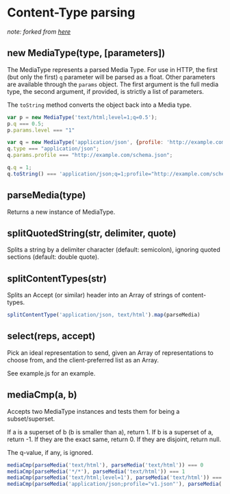 # Content-Type parsing

*note: forked from [here](https://github.com/Acubed/contenttype)*

## new MediaType(type, [parameters])

The MediaType represents a parsed Media Type. For use in HTTP, the first (but only the first) `q` parameter will be parsed as a float.
Other parameters are available through the `params` object.
The first argument is the full media type, the second argument, if provided, is strictly a list of parameters.

The `toString` method converts the object back into a Media type.

```javascript
var p = new MediaType('text/html;level=1;q=0.5');
p.q === 0.5;
p.params.level === "1"

var q = new MediaType('application/json', {profile: 'http://example.com/schema.json'});
q.type === "application/json";
q.params.profile === "http://example.com/schema.json";

q.q = 1;
q.toString() === 'application/json;q=1;profile="http://example.com/schema.json"';
```

## parseMedia(type)
Returns a new instance of MediaType.

## splitQuotedString(str, delimiter, quote)
Splits a string by a delimiter character (default: semicolon), ignoring quoted sections (default: double quote).


## splitContentTypes(str)
Splits an Accept (or similar) header into an Array of strings of content-types.

```javascript
splitContentType('application/json, text/html').map(parseMedia)
```

## select(reps, accept)
Pick an ideal representation to send, given an Array of representations to choose from, and the client-preferred list as an Array.

See example.js for an example.

## mediaCmp(a, b)

Accepts two MediaType instances and tests them for being a subset/superset.

If a is a superset of b (b is smaller than a), return 1.
If b is a superset of a, return -1.
If they are the exact same, return 0.
If they are disjoint, return null.

The q-value, if any, is ignored.

```javascript
mediaCmp(parseMedia('text/html'), parseMedia('text/html')) === 0
mediaCmp(parseMedia('*/*'), parseMedia('text/html')) === 1
mediaCmp(parseMedia('text/html;level=1'), parseMedia('text/html')) === -1
mediaCmp(parseMedia('application/json;profile="v1.json"'), parseMedia('application/json;profile="v2.json"')) === null
```
